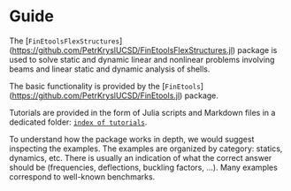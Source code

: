 # Guide

The [`FinEtoolsFlexStructures`]
(https://github.com/PetrKryslUCSD/FinEtoolsFlexStructures.jl)
package is used to solve static and dynamic linear and nonlinear  problems
involving beams and linear static and dynamic analysis of shells.

The basic functionality is provided by the [`FinEtools`]
(https://github.com/PetrKryslUCSD/FinEtools.jl)
package.


Tutorials  are provided in the form of Julia scripts and Markdown files in a dedicated folder: [`index of tutorials`](https://github.com/PetrKryslUCSD/FinEtoolsFlexStructures.jl/blob/main/tutorials/index.md). 



To understand how the package works in depth, we would suggest inspecting the examples.
The examples are organized by category: statics, dynamics, etc. There is
usually an indication of what the correct answer should be
(frequencies, deflections, buckling factors, ...). Many examples correspond to
well-known benchmarks.
